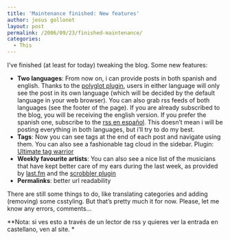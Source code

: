 ```yaml
---
title: 'Maintenance finished: New features'
author: jesus gollonet
layout: post
permalink: /2006/09/23/finished-maintenance/
categories:
  - This
---
```

I&#8217;ve finished (at least for today) tweaking the blog. Some new features:

*   **Two languages**: From now on, i can provide posts in both spanish and english. Thanks to the [polyglot plugin][1], users in either language will only see the post in its own language (which will be decided by the default language in your web browser). You can also grab rss feeds of both languages (see the footer of the page). If you are already subscribed to the blog, you will be receiving the english version. If you prefer the spanish one, subscribe to the [rss en español][2]. This doesn&#8217;t mean i will be posting everything in both languages, but i&#8217;ll try to do my best.
*   **Tags**: Now you can see tags at the end of each post and navigate using them. You can also see a fashionable tag cloud in the sidebar. Plugin: [Ultimate tag warrior][3]
*   **Weekly favourite artists**: You can also see a nice list of the musicians that have kept better care of my ears during the last week, as provided by [last.fm][4] and the [scrobbler plugin][5]
*   **Permalinks**: better url readability

There are still some things to do, like translating categories and adding (removing) some csstyling. But that&#8217;s pretty much it for now. Please, let me know any errors, comments&#8230;

**Nota: si ves esto a través de un lector de rss y quieres ver la entrada en castellano, ven al site. *

 [1]: http://fredfred.net/skriker/index.php/polyglot
 [2]: http://www.jesusgollonet.com/blog?feed=rss2&#038;lp_lang_view=es
 [3]: http://www.neato.co.nz/ultimate-tag-warrior/
 [4]: http://www.last.fm
 [5]: http://leflo.de/projekte/wordpress/scrobbler